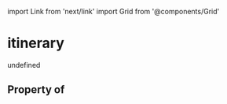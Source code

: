 import Link from 'next/link'
import Grid from '@components/Grid'

# itinerary

undefined

## Property of



